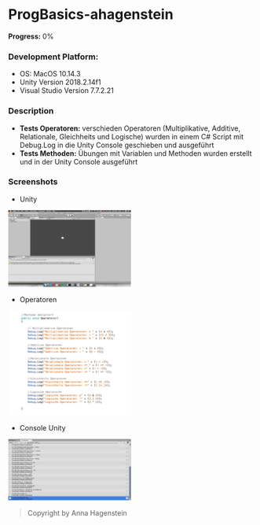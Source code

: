 
# ProgBasics-ahagenstein
**Progress:** 0%
 
### Development Platform:     
* OS: MacOS 10.14.3           
* Unity Version 2018.2.14f1    
* Visual Studio Version 7.7.2.21     

### Description       
* **Tests Operatoren:** verschieden Operatoren (Multiplikative, Additive, Relationale, Gleichheits und Logische) wurden in einem C# Script mit Debug.Log in die Unity Console geschieben und ausgeführt
* **Tests Methoden:** Übungen mit Variablen und Methoden wurden erstellt und in der Unity Console ausgeführt

### Screenshots      

* Unity

<div>
<img src="./Screenshots/FirstBildschirmfoto_Unity.png" width="250">
</div>


* Operatoren

<div>
<img src="./Screenshots/screenshot_Operatoren.PNG" width="250">
</div>


* Console Unity

<div>
<img src="./Screenshots/screenshot_Console.PNG" width="250">
</div>

> Copyright by Anna Hagenstein

